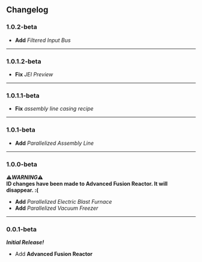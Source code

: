 ## Changelog
### 1.0.2-beta
- **Add** _Filtered Input Bus_

---
### 1.0.1.2-beta
- **Fix** _JEI Preview_
---
### 1.0.1.1-beta  
- **Fix** _assembly line casing recipe_
---
### 1.0.1-beta
- **Add** _Parallelized Assembly Line_
---
### 1.0.0-beta
:warning:**_WARNING_**:warning:  
**ID changes have been made to Advanced Fusion Reactor. It will disappear. :(**  

- **Add** _Parallelized Electric Blast Furnace_  
- **Add** _Parallelized Vacuum Freezer_  
---
### 0.0.1-beta
**_Initial Release!_**<br>
- Add **Advanced Fusion Reactor**
